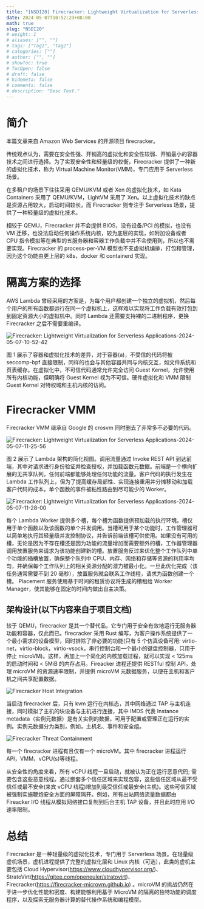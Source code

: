 ```yaml
---
title: "[NSDI20] Firecracker: Lightweight Virtualization for Serverless Applications"
date: 2024-05-07T10:52:23+08:00
math: true
slug: "NSDI20"
# weight: 1
# aliases: ["", ""]
# tags: ["Tag1", "Tag2"]
# categories: [""]
# author: ["", ""]
# showToc: true
# TocOpen: false
# draft: false
# hidemeta: false
# comments: false
# description: "Desc Text."
---
```


# 简介

本篇文章来自 Amazon Web Services 的开源项目 firecracker。

传统观点认为，需要在安全性强、开销高的虚拟化和安全性较弱、开销最小的容器技术之间进行选择。为了实现安全性和轻量级的权衡，Firecracker 提供了一种新的虚拟化技术，称为 Virtual Machine Monitor(VMM)，专门应用于 Serverless 场景。

在多租户的场景下往往采用 QEMU/KVM 或者 Xen 的虚拟化技术，如 Kata Containers 采用了 QEMU/KVM，LightVM 采用了 Xen。以上虚拟化技术的缺点是资源占用较大，启动时间较长，而 Firecracker 则专注于 Serverless 场景，提供了一种轻量级的虚拟化技术。

相较于 QEMU，Firecracker 并不会提供 BIOS，没有设备/PCI 的模拟，也没有 VM 迁移，也没法启动任何操作系统内核，较为底层的实现，如附加设备或者 CPU 指令模拟等在典型的五服务器和容器工作负载中并不会使用到，所以也不需要实现。Firecracker 的 process-per-VM 模型也不支虚拟机编排，打包和管理，因为这个功能由更上层的 k8s，docker 和 containerd 实现。

# 隔离方案的选择

AWS Lambda 曾经采用的方案是，为每个用户都创建一个独立的虚拟机，然后每个用户的所有函数都运行在同一个虚拟机上，这样难以实现将工作负载有效打包到到固定资源大小的虚拟机中。同时 Lambda 还需要支持裸的二进制程序，更换 Firecracker 之后不需要重编译。

![Firecracker: Lightweight Virtualization for Serverless Applications-2024-05-07-10-52-42](https://s2.loli.net/2024/05/07/D5hzbUjrwAdOxSW.png)

图 1 展示了容器和虚拟化技术的差异，对于容器(a)，不受信的代码将被 seccomp-bpf 直接限制，同样的也会与其他容器共同与内核交互，如文件系统和页表缓存。在虚拟化中，不可信代码通常允许完全访问 Guest Kernel，允许使用所有内核功能，但明确将 Guest Kernel 视为不可信。硬件虚拟化和 VMM 限制 Guest Kernel 对特权域和主机内核的访问。

# Firecracker VMM

Firecracker VMM 继承自 Google 的 crosvm 同时删去了非常多不必要的代码。

![Firecracker: Lightweight Virtualization for Serverless Applications-2024-05-07-11-25-56](https://s2.loli.net/2024/05/07/ZMAVdmoYUI348vs.png)

图 2 展示了 Lambda 架构的简化视图。调用流量通过 Invoke REST API 到达前端，其中对请求进行身份验证并检查授权，并加载函数元数据。前端是一个横向扩展的无共享队列，任何前端都能够处理任何功能的流量。客户代码的执行发生在 Lambda 工作队列上，但为了提高缓存局部性、实现连接重用并分摊移动和加载客户代码的成本，单个函数的事件被粘性路由到尽可能少的 Worker。

![Firecracker: Lightweight Virtualization for Serverless Applications-2024-05-07-11-28-00](https://s2.loli.net/2024/05/07/29yHK1tQ4mkNLD8.png)

每个 Lambda Worker 提供多个槽，每个槽为函数提供预加载的执行环境。槽仅用于单个函数以及该函数的单个并发调用。当槽可用于某个功能时，工作管理器可以简单地执行其轻量级并发控制协议，并告诉前端该槽可供使用。如果没有可用的槽，无论是因为不存在槽还是因为功能的流量增加而需要额外的槽，工作器管理器调用放置服务来请求为该功能创建新的槽。放置服务反过来优化整个工作队列中单个功能的插槽放置，确保整个队列中 CPU、内存、网络和存储等资源的利用率均匀，并确保每个工作队列上的相关资源分配的潜力被最小化。一旦此优化完成（该任务通常需要不到 20 毫秒），放置服务就会联系工作线程，请求为函数创建一个槽。 Placement 服务使用基于时间的租赁协议将生成的槽租给 Worker Manager，使其能够在固定的时间内做出自主决策。

## 架构设计(以下内容来自于项目文档)

较于 QEMU，firecracker 是其一个替代品，它专门用于安全有效地运行无服务器功能和容器，仅此而已。firecracker 采用 Rust 编写，为客户操作系统提供了一个最小需求的设备模型，同时排除了非必要的功能(只有 5 个仿真设备可用: virtio-net，virtio-block，virtio-vsock，串行控制台和一个最小的键盘控制器，只用于停止 microVM)。这样，再加上一个简化的内核加载过程，就可以实现 < 125ms 的启动时间和 < 5MiB 的内存占用。Fireacker 进程还提供 RESTful 控制 API，处理 microVM 的资源速率限制，并提供 microVM 元数据服务，以便在主机和客户机之间共享配置数据。

![Firecracker Host Integration](https://github.com/firecracker-microvm/firecracker/blob/main/docs/images/firecracker_host_integration.png?raw=true)

当启动 firecracker 后，只有 kvm 运行在内核态，其中网络通过 TAP 与主机连接，同时模拟了主机的块设备与主机进行连接，其中 IMDS 代表 Instance metadata（实例元数据）是有关实例的数据，可用于配置或管理正在运行的实例。实例元数据分为类别，例如，主机名、事件和安全组。

![Firecracker Threat Containment](https://github.com/firecracker-microvm/firecracker/blob/main/docs/images/firecracker_threat_containment.png?raw=true)

每一个 firecracker 进程有且仅有一个 microVM。其中 firecracker 进程运行 API，VMM，vCPU(s)等线程。

从安全性的角度来看，所有 vCPU 线程一旦启动，就被认为正在运行恶意代码; 需要包含这些恶意线程。通过嵌套多个信任区域来实现包容，这些信任区域从最不受信任或最不安全(来宾 vCPU 线程)增加到最受信任或最安全(主机)。这些可信区域被强制实施鞭炮安全方面的屏障隔开。例如，所有出站网络流量数据都由 Fireacker I/O 线程从模拟网络接口复制到后台主机 TAP 设备，并且此时应用 I/O 速率限制。

# 总结

Firecracker 是一种轻量级的虚拟化技术，专门用于 Serverless 场景。在轻量级虚机场景，虚机进程提供了完整的虚拟化层和 Linux 内核（可选），此类的虚机主要包括 Cloud Hypervisor(https://www.cloudhypervisor.org/)、StratoVirt(https://gitee.com/openeuler/stratovirt)、Firecracker(https://firecracker-microvm.github.io) 。microVM 的挑战仍然在于进一步优化性能和密度、构建能够利用基于 MicroVM 的隔离的独特功能的调度程序，以及探索无服务器计算的替代操作系统和编程模型。
